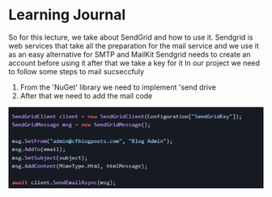 # Learning Journal
So for this lecture, we take about SendGrid and how to use it.
Sendgrid is web services that take all the preparation for the mail service and we use it as an easy alternative for SMTP and MailKit 
Sendgrid needs to create an account before using it after that we take a key for it 
In our project we need to follow some steps to mail sucseccfuly 
1. From the 'NuGet' library we need to implement 'send drive 
2. After that we need to add the mail code 


![img](./Lj33.PNG)
